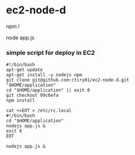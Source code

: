 # ec2-node-d

npm i

node app.js


### simple script for deploy in EC2

```
#!/bin/bash
apt-get update
apt-get install -y nodejs npm
git clone git@github.com:ctiry01/ec2-node-d.git
"$HOME/application"
cd "$HOME/application" || exit 0
git checkout 99c6efa
npm install

cat <<EOT > /etc/rc.local
#!/bin/bash
cd "$HOME/application"
nodejs app.js &
exit 0
EOT

nodejs app.js &
```

